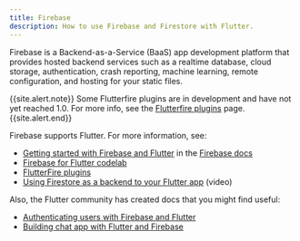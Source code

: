 ```yaml
---
title: Firebase
description: How to use Firebase and Firestore with Flutter.
---
```


Firebase is a Backend-as-a-Service (BaaS) app development platform
that provides hosted backend services such as a realtime database,
cloud storage, authentication, crash reporting, machine learning,
remote configuration, and hosting for your static files.

{{site.alert.note}}
  Some Flutterfire plugins are in development and have not yet
  reached 1.0. For more info, see the [Flutterfire plugins][] page.
{{site.alert.end}}

Firebase supports Flutter. For more information, see:

* [Getting started with Firebase and Flutter][started]
   in the [Firebase docs][]
* [Firebase for Flutter codelab][codelab]
* [FlutterFire plugins][]
* [Using Firestore as a backend to your Flutter app][video] (video)

Also, the Flutter community has created docs that you might find useful:

* [Authenticating users with Firebase and Flutter][authenticating]
* [Building chat app with Flutter and Firebase][chat app]

[Flutterfire plugins]: {{site.github}}/FirebaseExtended/flutterfire
[Firebase docs]: {{site.firebase}}/docs
[codelab]: {{site.codelabs}}/codelabs/flutter-firebase
[started]: {{site.firebase}}/docs/flutter/setup
[video]: https://www.youtube.com/watch?v=DqJ_KjFzL9I&t=38s
[authenticating]: https://flutterdoc.com/mobileauthenticating-users-with-firebase-and-flutter-240c5557ac7f
[chat app]: {{site.medium}}/flutter-community/building-a-chat-app-with-flutter-and-firebase-from-scratch-9eaa7f41782e
